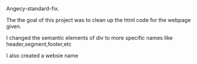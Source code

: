 
Angecy-standard-fix.

The the goal of this project was to clean up the html code for the webpage given.

I changed the semantic elements of div to more specific names like header,segment,footer,etc

I also created a websie name